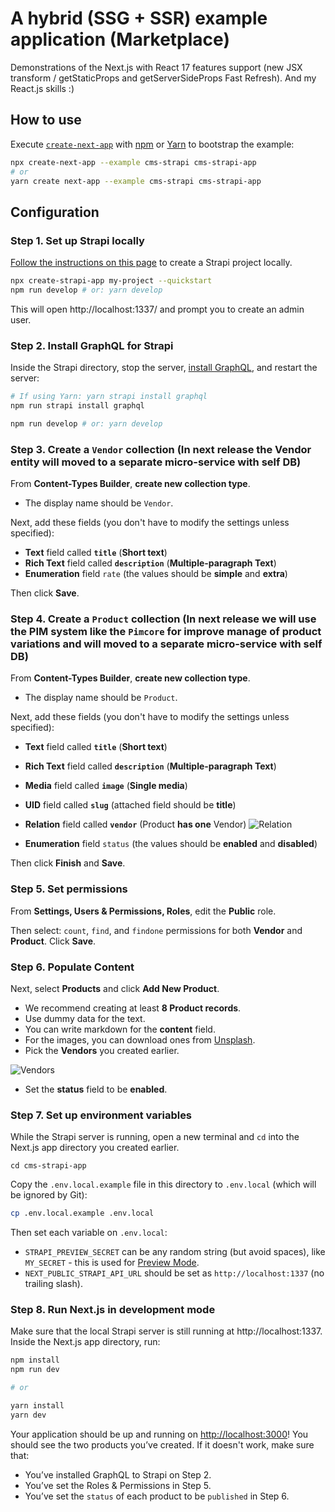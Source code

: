 # A hybrid (SSG + SSR) example application (Marketplace)
Demonstrations of the Next.js with React 17 features support (new JSX transform / getStaticProps and getServerSideProps Fast Refresh). And my React.js skills :)


## How to use

Execute [`create-next-app`](https://github.com/vercel/next.js/tree/canary/packages/create-next-app) with [npm](https://docs.npmjs.com/cli/init) or [Yarn](https://yarnpkg.com/lang/en/docs/cli/create/) to bootstrap the example:

```bash
npx create-next-app --example cms-strapi cms-strapi-app
# or
yarn create next-app --example cms-strapi cms-strapi-app
```

## Configuration

### Step 1. Set up Strapi locally

[Follow the instructions on this page](https://strapi.io/documentation/v3.x/installation/cli.html) to create a Strapi project locally.

```bash
npx create-strapi-app my-project --quickstart
npm run develop # or: yarn develop
```

This will open http://localhost:1337/ and prompt you to create an admin user.

### Step 2. Install GraphQL for Strapi

Inside the Strapi directory, stop the server, [install GraphQL](https://strapi.io/documentation/v3.x/plugins/graphql.html), and restart the server:

```bash
# If using Yarn: yarn strapi install graphql
npm run strapi install graphql

npm run develop # or: yarn develop
```

### Step 3. Create a `Vendor` collection (In next release the Vendor entity will moved to a separate micro-service with self DB)

From **Content-Types Builder**, **create new collection type**.

- The display name should be `Vendor`.

Next, add these fields (you don't have to modify the settings unless specified):

- **Text** field called **`title`** (**Short text**)
- **Rich Text** field called **`description`** (**Multiple-paragraph Text**)
- **Enumeration** field `rate` (the values should be **simple** and **extra**)

Then click **Save**.


### Step 4. Create a `Product` collection (In next release we will use the PIM system like the `Pimcore` for improve manage of product variations and will moved to a separate micro-service with self DB)

From **Content-Types Builder**, **create new collection type**.

- The display name should be `Product`.

Next, add these fields (you don't have to modify the settings unless specified):

- **Text** field called **`title`** (**Short text**)
- **Rich Text** field called **`description`** (**Multiple-paragraph Text**)
- **Media** field called **`image`** (**Single media**)
- **UID** field called **`slug`** (attached field should be **title**)
- **Relation** field called **`vendor`** (Product **has one** Vendor)
![Relation](https://i.imgur.com/V2cKGek.png)

- **Enumeration** field `status` (the values should be **enabled** and **disabled**)

Then click **Finish** and **Save**.

### Step 5. Set permissions

From **Settings, Users & Permissions, Roles**, edit the **Public** role.

Then select: `count`, `find`, and `findone` permissions for both **Vendor** and **Product**. Click **Save**.

### Step 6. Populate Content

Next, select **Products** and click **Add New Product**.

- We recommend creating at least **8 Product records**.
- Use dummy data for the text.
- You can write markdown for the **content** field.
- For the images, you can download ones from [Unsplash](https://unsplash.com/).
- Pick the **Vendors** you created earlier.

![Vendors](https://i.imgur.com/ENZ0krb.png)

- Set the **status** field to be **enabled**.

### Step 7. Set up environment variables

While the Strapi server is running, open a new terminal and `cd` into the Next.js app directory you created earlier.

```
cd cms-strapi-app
```

Copy the `.env.local.example` file in this directory to `.env.local` (which will be ignored by Git):

```bash
cp .env.local.example .env.local
```

Then set each variable on `.env.local`:

- `STRAPI_PREVIEW_SECRET` can be any random string (but avoid spaces), like `MY_SECRET` - this is used for [Preview Mode](https://nextjs.org/docs/advanced-features/preview-mode).
- `NEXT_PUBLIC_STRAPI_API_URL` should be set as `http://localhost:1337` (no trailing slash).

### Step 8. Run Next.js in development mode

Make sure that the local Strapi server is still running at http://localhost:1337. Inside the Next.js app directory, run:

```bash
npm install
npm run dev

# or

yarn install
yarn dev
```

Your application should be up and running on [http://localhost:3000](http://localhost:3000)! You should see the two products you’ve created. If it doesn't work, make sure that:

- You’ve installed GraphQL to Strapi on Step 2.
- You’ve set the Roles & Permissions in Step 5.
- You’ve set the `status` of each product to be `published` in Step 6.

